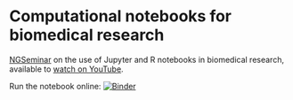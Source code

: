 # Computational notebooks for biomedical research

[NGSeminar](https://ngschool.eu/ngseminars/) on the use of Jupyter and R notebooks in biomedical research, available to [watch on YouTube](https://www.youtube.com/watch?v=eXt4MROqTtc).

Run the notebook online: [![Binder](https://mybinder.org/badge_logo.svg)](https://mybinder.org/v2/gh/krassowski/computational-notebooks-for-biomedical-research/master?urlpath=lab/tree/Slides.ipynb)

